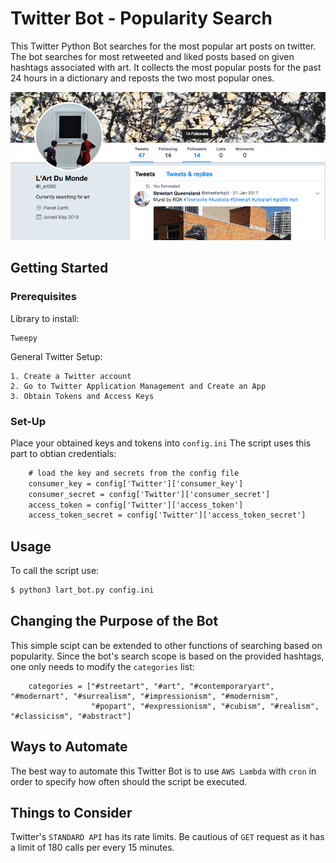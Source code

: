 # Twitter Bot - Popularity Search
This Twitter Python Bot searches for the most popular art posts on twitter.
The bot searches for most retweeted and liked posts based on given hashtags associated with art. 
It collects the most popular posts for the past 24 hours in a dictionary and reposts the two most popular ones. 

<img src="profile.png" width="700">

## Getting Started

### Prerequisites
Library to install:
```
Tweepy
```
General Twitter Setup:
```
1. Create a Twitter account
2. Go to Twitter Application Management and Create an App
3. Obtain Tokens and Access Keys
```

### Set-Up
Place your obtained keys and tokens into `config.ini`
The script uses this part to obtian credentials:
```diff
    # load the key and secrets from the config file
    consumer_key = config['Twitter']['consumer_key']
    consumer_secret = config['Twitter']['consumer_secret']
    access_token = config['Twitter']['access_token']
    access_token_secret = config['Twitter']['access_token_secret']
```

## Usage
To call the script use:
```sh
$ python3 lart_bot.py config.ini
```

## Changing the Purpose of the Bot
This simple scipt can be extended to other functions of searching based on popularity. Since the bot's search scope is based on the provided hashtags,
one only needs to modify the `categories` list:
```
    categories = ["#streetart", "#art", "#contemporaryart", "#modernart", "#surrealism", "#impressionism", "#modernism",
                  "#popart", "#expressionism", "#cubism", "#realism", "#classicism", "#abstract"]
```

## Ways to Automate
The best way to automate this Twitter Bot is to use `AWS Lambda` with `cron` in order to specify how often should the script be executed. 

## Things to Consider
Twitter's `STANDARD API` has its rate limits. Be cautious of `GET` request as it has a limit of 180 calls per every 15 minutes. 
